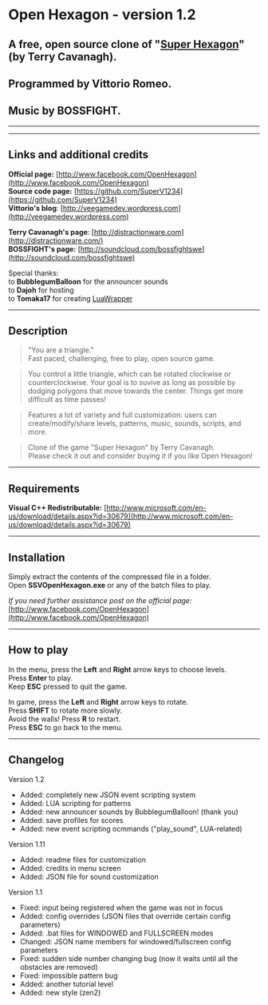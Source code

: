 # Open Hexagon - version 1.2 #

## A free, open source clone of "[Super Hexagon](https://itunes.apple.com/us/app/super-hexagon/id549027629?mt=8)" (by Terry Cavanagh). ##
## Programmed by Vittorio Romeo. ##
## Music by BOSSFIGHT. ##

----------


----------

## Links and additional credits ##


**Official page:** [http://www.facebook.com/OpenHexagon](http://www.facebook.com/OpenHexagon) </br>
**Source code page:** [https://github.com/SuperV1234](https://github.com/SuperV1234)</br>
**Vittorio's blog**: [http://veegamedev.wordpress.com](http://veegamedev.wordpress.com)</br>

**Terry Cavanagh's page**: [http://distractionware.com](http://distractionware.com/) </br>
**BOSSFIGHT's page:** [http://soundcloud.com/bossfightswe](http://soundcloud.com/bossfightswe) </br>

Special thanks:</br> to **BubblegumBalloon** for the announcer sounds </br>
to **Dajoh** for hosting </br>
to **Tomaka17** for creating [LuaWrapper](http://code.google.com/p/luawrapper/)

----------

## Description ##

> "You are a triangle." </br>
Fast paced, challenging, free to play, open source game.

> You control a little triangle, which can be rotated clockwise or counterclockwise. Your goal is to suvive as long as possible by dodging polygons that move towards the center. Things get more difficult as time passes!

> Features a lot of variety and full customization: users can create/modify/share levels, patterns, music, sounds, scripts, and more.

>Clone of the game "Super Hexagon" by Terry Cavanagh.</br>
Please check it out and consider buying it if you like Open Hexagon!


----------

## Requirements ##

**Visual C++ Redistributable:**
[http://www.microsoft.com/en-us/download/details.aspx?id=30679](http://www.microsoft.com/en-us/download/details.aspx?id=30679)


----------

## Installation ##

Simply extract the contents of the compressed file in a folder.</br>
Open **SSVOpenHexagon.exe** or any of the batch files to play.

*If you need further assistance post on the official page:*
[http://www.facebook.com/OpenHexagon](http://www.facebook.com/OpenHexagon)

----------

## How to play ##

In the menu, press the **Left** and **Right** arrow keys to choose levels.</br>
Press **Enter** to play.</br>
Keep **ESC** pressed to quit the game.

In game, press the **Left** and **Right** arrow keys to rotate.</br>
Press **SHIFT** to rotate more slowly.</br>
Avoid the walls! Press **R** to restart.</br> Press **ESC** to go back to the menu.


----------

## Changelog ##

Version 1.2

* Added: completely new JSON event scripting system
* Added: LUA scripting for patterns
* Added: new announcer sounds by BubblegumBalloon! (thank you)
* Added: save profiles for scores
* Added: new event scripting ocmmands ("play_sound", LUA-related)

Version 1.11

* Added: readme files for customization 
* Added: credits in menu screen
* Added: JSON file for sound customization

Version 1.1

* Fixed: input being registered when the game was not in focus
* Added: config overrides (JSON files that override certain config parameters)
* Added: .bat files for WINDOWED and FULLSCREEN modes
* Changed: JSON name members for windowed/fullscreen config parameters
* Fixed: sudden side number changing bug (now it waits until all the obstacles are removed)
* Fixed: impossible pattern bug
* Added: another tutorial level
* Added: new style (zen2)
